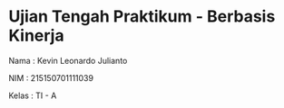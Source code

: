 # Ujian Tengah Praktikum - Berbasis Kinerja
Nama  : Kevin Leonardo Julianto

NIM   : 215150701111039

Kelas : TI - A
